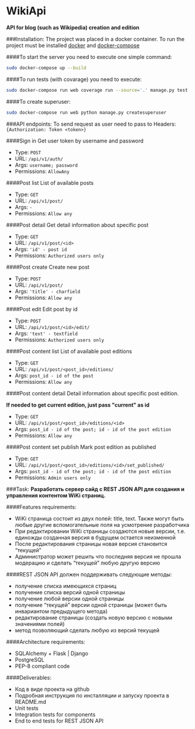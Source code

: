 # WikiApi
**API for blog (such as Wikipedia) creation and edition**

###Installation:
The project was placed in a docker container.
To run the project must be installed [docker](https://docs.docker.com/install/linux/docker-ce/ubuntu/) and [docker-compose](https://www.digitalocean.com/community/tutorials/how-to-install-docker-compose-on-ubuntu-16-04)



####To start the server you need to execute one simple command:
```bash
sudo docker-compose up --build
```

####To run tests (with covarage) you need to execute:
```bash
sudo docker-compose run web coverage run --source='.' manage.py test
```


####To create superuser:
```bash
sudo docker-compose run web python manage.py createsuperuser
```

###API endpoints:
To send request as user need to pass to Headers:
`{Authorization: Token <token>}`

####Sign in
Get user token by username and password
* Type: `POST`
* URL: `/api/v1/auth/`
* Args: `username; password`
* Permissions: `AllowAny`

####Post list
List of available posts
* Type: `GET`
* URL: `/api/v1/post/`
* Args: `-`
* Permissions: `Allow any`

####Post detail
Get detail information about specific post
* Type: `GET`
* URL: `/api/v1/post/<id>`
* Args: `'id' - post id`
* Permissions: `Authorized users only`

####Post create
Create new post
* Type: `POST`
* URL: `/api/v1/post/`
* Args: `'title' - charfield`
* Permissions: `Allow any`

####Post edit
Edit post by id
* Type: `POST`
* URL: `/api/v1/post/<id>/edit/`
* Args: `'text' - textfield`
* Permissions: `Authorized users only`

####Post content list
List of available post editions
* Type: `GET`
* URL: `/api/v1/post/<post_id>/editions/`
* Args: `post_id - id of the post`
* Permissions: `Allow any`

####Post content detail
Detail information about specific post edition.

**If needed to get current edition, just pass "current" as id**
* Type: `GET`
* URL: `/api/v1/post/<post_id>/editions/<id>`
* Args: `post_id - id of the post; id - id of the post edition`
* Permissions: `Allow any`

####Post content set publish
Mark post edition as published
* Type: `GET`
* URL: `/api/v1/post/<post_id>/editions/<id>/set_published/`
* Args: `post_id - id of the post; id - id of the post edition`
* Permissions: `Admin users only`

###Task:
   **Разработать сервер сайд с REST JSON API для создания и  управления контентом WiKi страниц.**

####Features requirements:
* WiKi страница состоит из двух полей: title, text. Также могут быть любые другие вспомогательные поля на усмотрение разработчика
* При редактировании WiKi страницы создаются новые версии, т.е. единожды созданная версия в будущем остается неизменной
* После редактирования страницы новая версия становится “текущей”
* Администратор может решить что последняя версия не прошла модерацию и сделать “текущей” любую другую версию


####REST JSON API должен поддерживать следующие методы:
* получение списка имеющихся страниц
* получение списка версий одной страницы
* получение любой версии одной страницы
* получение “текущей” версии одной страницы (может быть инвариантом предыдущего метода)
* редактирование страницы (создать новую версию с новыми значениями полей)
* метод позволяющий сделать любую из версий текущей

####Architecture requirements:
* SQLAlchemy + Flask | Django
* PostgreSQL
* PEP-8 compliant code

####Deliverables:
* Код в виде проекта на github
* Подробная инструкция по инсталляции и запуску проекта в  README.md
* Unit tests
* Integration tests for components
* End to end tests for REST JSON API
